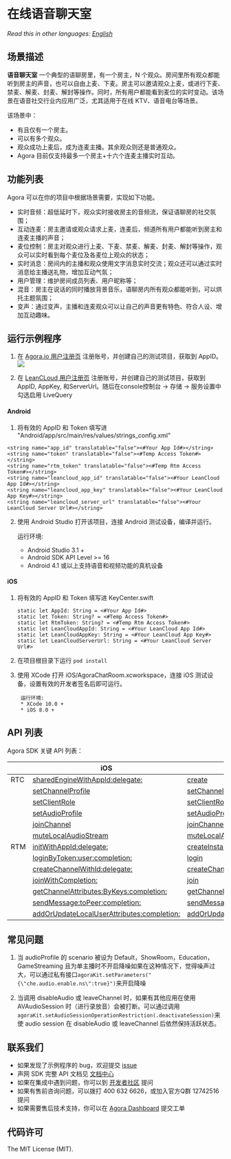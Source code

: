# 在线语音聊天室

*Read this in other languages: [English](README.md)*

## 场景描述

**语音聊天室** 一个典型的语聊房里，有一个房主，N 个观众。房间里所有观众都能听到房主的声音，也可以自由上麦、下麦。房主可以邀请观众上麦，或进行下麦、禁麦、解麦、封麦、解封等操作。同时，所有用户都能看到麦位的实时变动。该场景在语音社交行业内应用广泛，尤其适用于在线 KTV、语音电台等场景。

该场景中：
- 有且仅有一个房主。
- 可以有多个观众。
- 观众成功上麦后，成为连麦主播。其余观众则还是普通观众。
- Agora 目前仅支持最多一个房主+十六个连麦主播实时互动。

## 功能列表
Agora 可以在你的项目中根据场景需要，实现如下功能。

- 实时音频：超低延时下，观众实时接收房主的音频流，保证语聊房的社交氛围；
- 互动连麦：房主邀请或观众请求上麦，连麦后，频道所有用户都能听到房主和连麦主播的声音；
- 麦位控制：房主对观众进行上麦、下麦、禁麦、解麦、封麦、解封等操作，观众可以实时看到每个麦位及各麦位上观众的状态；
- 实时消息：房间内的主播和观众使用文字消息实时交流；观众还可以通过实时消息给主播送礼物，增加互动气氛；
- 用户管理：维护房间成员列表、用户昵称等；
- 混音：房主在说话的同时播放背景音乐，语聊房内所有观众都能听到，可以烘托主题氛围；
- 变声：通过变声，主播和连麦观众可以让自己的声音更有特色、符合人设、增加互动趣味。

## 运行示例程序

1. 在 [Agora.io 用户注册页](https://dashboard.agora.io/cn/signup/) 注册账号，并创建自己的测试项目，获取到 AppID。
![](Image/appid.jpg)
   
2. 在 [LeanCLoud 用户注册页](https://leancloud.cn/dashboard/login.html#/signin) 注册账号，并创建自己的测试项目，获取到 AppID, AppKey, 和ServerUrl。随后在console控制台 -> 存储 -> 服务设置中勾选启用 LiveQuery


#### Android
1. 将有效的 AppID 和 Token 填写进 "Android/app/src/main/res/values/strings_config.xml"

  ```
  <string name="app_id" translatable="false"><#Your App Id#></string>
  <string name="token" translatable="false"><#Temp Access Token#></string>
  <string name="rtm_token" translatable="false"><#Temp Rtm Access Token#></string>
  <string name="leancloud_app_id" translatable="false"><#Your LeanCloud App Id#></string>
  <string name="leancloud_app_key" translatable="false"><#Your LeanCloud App Key#></string>
  <string name="leancloud_server_url" translatable="false"><#Your LeanCloud Server Url#></string>
  ```

2. 使用 Android Studio 打开该项目，连接 Android 测试设备，编译并运行。

   运行环境:
    * Android Studio 3.1 +
    * Android SDK API Level >= 16
    * Android 4.1 或以上支持语音和视频功能的真机设备

#### iOS
1. 将有效的 AppID 和 Token 填写进 KeyCenter.swift

   ```
   static let AppId: String = <#Your App Id#>
   static let Token: String? = <#Temp Access Token#>
   static let RtmToken: String? = <#Temp Rtm Access Token#>
   static let LeanCloudAppId: String = <#Your LeanCloud App Id#>
   static let LeanCloudAppKey: String = <#Your LeanCloud App Key#>
   static let LeanCloudServerUrl: String = <#Your LeanCloud Server Url#>
   ```

2. 在项目根目录下运行 ``pod install``

3. 使用 XCode 打开 iOS/AgoraChatRoom.xcworkspace，连接 iOS 测试设备，设置有效的开发者签名后即可运行。

		运行环境:
		​* XCode 10.0 +
		​* iOS 8.0 +

## API 列表

Agora SDK 关键 API 列表：

||iOS|Android
---|---|---
RTC|[sharedEngineWithAppId:delegate:](https://docs.agora.io/cn/Interactive%20Broadcast/API%20Reference/oc/Classes/AgoraRtcEngineKit.html#//api/name/sharedEngineWithAppId:delegate:)|[create](https://docs.agora.io/cn/Interactive%20Broadcast/API%20Reference/java/classio_1_1agora_1_1rtc_1_1_rtc_engine.html#a35466f690d0a9332f24ea8280021d5ed)
||[setChannelProfile](https://docs.agora.io/cn/Interactive%20Broadcast/API%20Reference/oc/Classes/AgoraRtcEngineKit.html#//api/name/setChannelProfile:)|[setChannelProfile](https://docs.agora.io/cn/Interactive%20Broadcast/API%20Reference/java/classio_1_1agora_1_1rtc_1_1_rtc_engine.html#a1bfb76eb4365b8b97648c3d1b69f2bd6)
||[setClientRole](https://docs.agora.io/cn/Interactive%20Broadcast/API%20Reference/oc/Classes/AgoraRtcEngineKit.html#//api/name/setClientRole:)|[setClientRole](https://docs.agora.io/cn/Interactive%20Broadcast/API%20Reference/java/classio_1_1agora_1_1rtc_1_1_rtc_engine.html#aa2affa28a23d44d18b6889fba03f47ec)
||[setAudioProfile](https://docs.agora.io/cn/Interactive%20Broadcast/API%20Reference/oc/Classes/AgoraRtcEngineKit.html#//api/name/setAudioProfile:scenario:)|[setAudioProfile](https://docs.agora.io/cn/Interactive%20Broadcast/API%20Reference/java/classio_1_1agora_1_1rtc_1_1_rtc_engine.html#a34175b5e04c88d9dc6608b1f38c0275d)
||[joinChannel](https://docs.agora.io/cn/Interactive%20Broadcast/API%20Reference/oc/Classes/AgoraRtcEngineKit.html#//api/name/joinChannelByToken:channelId:info:uid:joinSuccess:)|[joinChannel](https://docs.agora.io/cn/Interactive%20Broadcast/API%20Reference/java/classio_1_1agora_1_1rtc_1_1_rtc_engine.html#a8b308c9102c08cb8dafb4672af1a3b4c)
||[muteLocalAudioStream](https://docs.agora.io/cn/Interactive%20Broadcast/API%20Reference/oc/Classes/AgoraRtcEngineKit.html#//api/name/muteLocalAudioStream:)|[muteLocalAudioStream](https://docs.agora.io/cn/Interactive%20Broadcast/API%20Reference/java/classio_1_1agora_1_1rtc_1_1_rtc_engine.html#a838a04b744e6fb53bd1548d30bff1302)
RTM|[initWithAppId:delegate:](https://docs.agora.io/cn/Real-time-Messaging/API%20Reference/RTM_oc/Classes/AgoraRtmKit.html#//api/name/initWithAppId:delegate:)|[createInstance](https://docs.agora.io/cn/Real-time-Messaging/API%20Reference/RTM_java/classio_1_1agora_1_1rtm_1_1_rtm_client.html#a6411640143c4d0d0cd9481937b754dbf)
||[loginByToken:user:completion:](https://docs.agora.io/cn/Real-time-Messaging/API%20Reference/RTM_oc/Classes/AgoraRtmKit.html#//api/name/loginByToken:user:completion:)|[login](https://docs.agora.io/cn/Real-time-Messaging/API%20Reference/RTM_java/classio_1_1agora_1_1rtm_1_1_rtm_client.html#a995bb1b1bbfc169ee4248bd37e67b24a)
||[createChannelWithId:delegate:](https://docs.agora.io/cn/Real-time-Messaging/API%20Reference/RTM_oc/Classes/AgoraRtmKit.html#//api/name/createChannelWithId:delegate:)|[createChannel](https://docs.agora.io/cn/Real-time-Messaging/API%20Reference/RTM_java/classio_1_1agora_1_1rtm_1_1_rtm_client.html#a95ebbd1a1d902572b444fef7853f335a)
||[joinWithCompletion:](https://docs.agora.io/cn/Real-time-Messaging/API%20Reference/RTM_oc/Classes/AgoraRtmChannel.html#//api/name/joinWithCompletion:)|[join](https://docs.agora.io/cn/Real-time-Messaging/API%20Reference/RTM_java/classio_1_1agora_1_1rtm_1_1_rtm_channel.html#ad7b321869aac2822b3f88f8c01ce0d40)
||[getChannelAttributes:ByKeys:completion:](https://docs.agora.io/cn/Real-time-Messaging/API%20Reference/RTM_oc/Classes/AgoraRtmKit.html#//api/name/getChannelAttributes:ByKeys:completion:)|[getChannelAttributes](https://docs.agora.io/cn/Real-time-Messaging/API%20Reference/RTM_java/classio_1_1agora_1_1rtm_1_1_rtm_client.html#a81f14a747a4012815ab4ba8d9e480fb6)
||[sendMessage:toPeer:completion:](https://docs.agora.io/cn/Real-time-Messaging/API%20Reference/RTM_oc/Classes/AgoraRtmKit.html#//api/name/sendMessage:toPeer:completion:)|[sendMessageToPeer](https://docs.agora.io/cn/Real-time-Messaging/API%20Reference/RTM_java/classio_1_1agora_1_1rtm_1_1_rtm_client.html#a729079805644b3307297fb2e902ab4c9)
||[addOrUpdateLocalUserAttributes:completion:](https://docs.agora.io/cn/Real-time-Messaging/API%20Reference/RTM_oc/Classes/AgoraRtmKit.html#//api/name/addOrUpdateLocalUserAttributes:completion:)|[addOrUpdateChannelAttributes](https://docs.agora.io/cn/Real-time-Messaging/API%20Reference/RTM_java/classio_1_1agora_1_1rtm_1_1_rtm_client.html#a997a31e6bfe1edc9b6ef58a931ef3f23)

## 常见问题
1. 当 audioProfile 的 scenario 被设为 Default，ShowRoom，Education，GameStreaming 且为单主播时不开启降噪如果在这种情况下，觉得噪声过大，可以通过私有接口`agoraKit.setParameters("{\"che.audio.enable.ns\":true}")`来开启降噪
   
2. 当调用 disableAudio 或 leaveChannel 时，如果有其他应用在使用 AVAudioSession 时（进行录放音）会被打断。可以通过调用`agoraKit.setAudioSessionOperationRestriction(.deactivateSession)`来使 audio session 在 disableAudio 或 leaveChannel 后依然保持活跃状态。

## 联系我们

- 如果发现了示例程序的 bug，欢迎提交 [issue](https://github.com/AgoraIO-Usecase/Chatroom/issues)
- 声网 SDK 完整 API 文档见 [文档中心](https://docs.agora.io/cn/)
- 如果在集成中遇到问题，你可以到 [开发者社区](https://dev.agora.io/cn/) 提问
- 如果有售前咨询问题，可以拨打 400 632 6626，或加入官方Q群 12742516 提问
- 如果需要售后技术支持，你可以在 [Agora Dashboard](https://dashboard.agora.io) 提交工单

## 代码许可

The MIT License (MIT).
